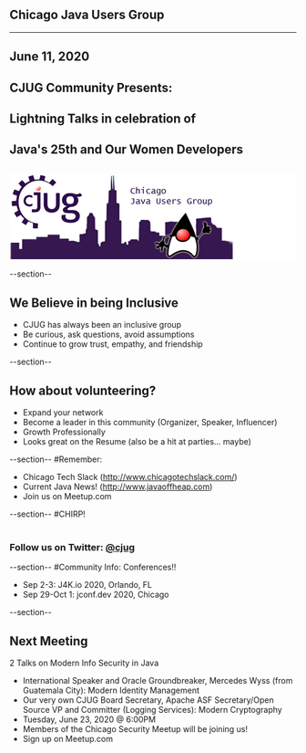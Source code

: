 ## Chicago Java Users Group
---

## June 11, 2020

## CJUG Community Presents: 
## Lightning Talks in celebration of
## Java's 25th and Our Women Developers
<div style="background-color: white; margin-top: 30px;">
	<img src="images/cjug.gif" style="border: none; box-shadow: none;"/>
</div>

 
--section--
## We Believe in being Inclusive
 * CJUG has always been an inclusive group
 * Be curious, ask questions, avoid assumptions
 * Continue to grow trust, empathy, and friendship

--section--
## How about volunteering?
 * Expand your network
 * Become a leader in this community (Organizer, Speaker, Influencer)
 * Growth Professionally
 * Looks great on the Resume (also be a hit at parties... maybe)

--section--
#Remember:
 * Chicago Tech Slack (http://www.chicagotechslack.com/)
 * Current Java News! (http://www.javaoffheap.com)
 * Join us on Meetup.com

--section--
#CHIRP!
<br/><br/>
### Follow us on Twitter: <u>@cjug</u>

--section--
#Community Info: Conferences!!
 * Sep 2-3: J4K.io 2020, Orlando, FL 
 * Sep 29-Oct 1: jconf.dev 2020, Chicago

--section--

## Next Meeting
 
2 Talks on Modern Info Security in Java

 * International Speaker and Oracle Groundbreaker, Mercedes Wyss (from Guatemala City):  Modern Identity Management
 * Our very own CJUG Board Secretary, Apache ASF Secretary/Open Source VP and Committer (Logging Services): Modern Cryptography
 * Tuesday, June 23, 2020 @ 6:00PM
 * Members of the Chicago Security Meetup will be joining us!
 * Sign up on Meetup.com

